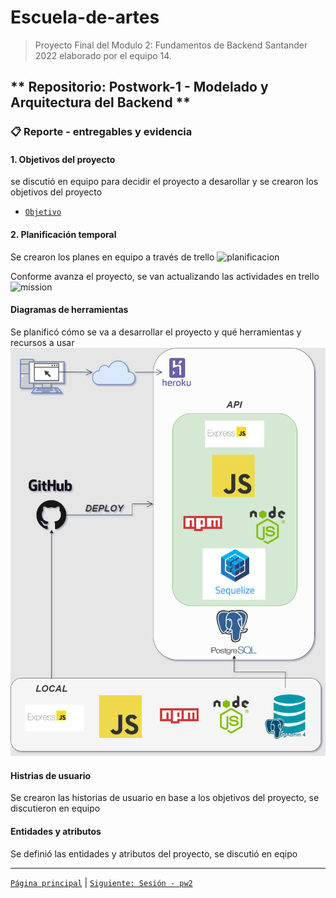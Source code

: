# Escuela-de-artes

>Proyecto Final del Modulo 2: Fundamentos de Backend Santander 2022 elaborado por el equipo 14.

## ** Repositorio: Postwork-1 - Modelado y Arquitectura del Backend **

### 📋 Reporte - entregables y evidencia

#### 1. Objetivos del proyecto
se discutió en equipo para decidir el proyecto a desarollar y se crearon los objetivos del proyecto
- [`Objetivo`](rd-obj/Objtivos_del_Proyecto.md)

#### 2. Planificación temporal
Se crearon los planes en equipo a través de trello
<img src="img/2.TrelloPlanificaci0Planificación_Temporal.PNG" alt="planificacion" > 

Conforme avanza el proyecto, se van actualizando las actividades en trello
<img src="img/2.Planificación_Temporal.png" alt="mission" > 

#### Diagramas de herramientas
Se planificó cómo se va a desarrollar el proyecto y qué herramientas y recursos a usar
<img src="img/3.diagramas_de_herramientas.png" alt="mission" > 

#### Histrias de usuario
Se crearon las historias de usuario en base a los objetivos del proyecto, se discutieron en equipo


#### Entidades y atributos
Se definió las entidades y atributos del proyecto, se discutió en eqipo

-------
[`Página principal`](../../README.md) | [`Siguiente: Sesión - pw2`](../pw2/README.md)
